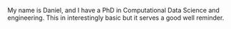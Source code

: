My name is Daniel, and I have a PhD in Computational Data Science and engineering.
This in interestingly basic but it serves a good well reminder.
